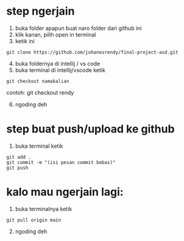 # step ngerjain
1. buka folder apapun buat naro folder dari github ini
2. klik kanan, pilih open in terminal
3. ketik ini
```git
git clone https://github.com/johanesrendy/final-project-asd.git
```
4. buka foldernya di intellij / vs code
5. buka terminal di intellij/vscode ketik
```git
git checkout namakalian
```
contoh: git checkout rendy

6. ngoding deh

# step buat push/upload ke github
1. buka terminal ketik
```git
git add .
git commit -m "(isi pesan commit bebas)"
git push
```

# kalo mau ngerjain lagi:
1. buka terminalnya ketik
```git
git pull origin main
```
2. ngoding deh

